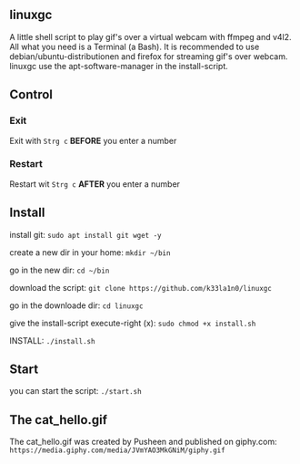 ## linuxgc
A little shell script to play gif's over a virtual webcam with ffmpeg and v4l2. All what you need is a Terminal (a Bash). It is recommended to use debian/ubuntu-distributionen and firefox for streaming gif's over webcam. linuxgc use the apt-software-manager in the install-script.


## Control
### Exit
Exit with `Strg c`  **BEFORE** you enter a number
### Restart
Restart wit `Strg c` **AFTER** you enter a number

## Install
install git: `sudo apt install git wget -y`

create a new dir in your home:
`mkdir ~/bin`

go in the new dir:
`cd ~/bin`

download the script:
`git clone https://github.com/k33la1n0/linuxgc`

go in the downloade dir:
`cd linuxgc`

give the install-script execute-right (x):
`sudo chmod +x install.sh`

INSTALL: `./install.sh`

## Start
you can start the script:
`./start.sh`

## The cat_hello.gif
The cat_hello.gif was created by Pusheen and published on giphy.com: `https://media.giphy.com/media/JVmYAO3MkGNiM/giphy.gif`
